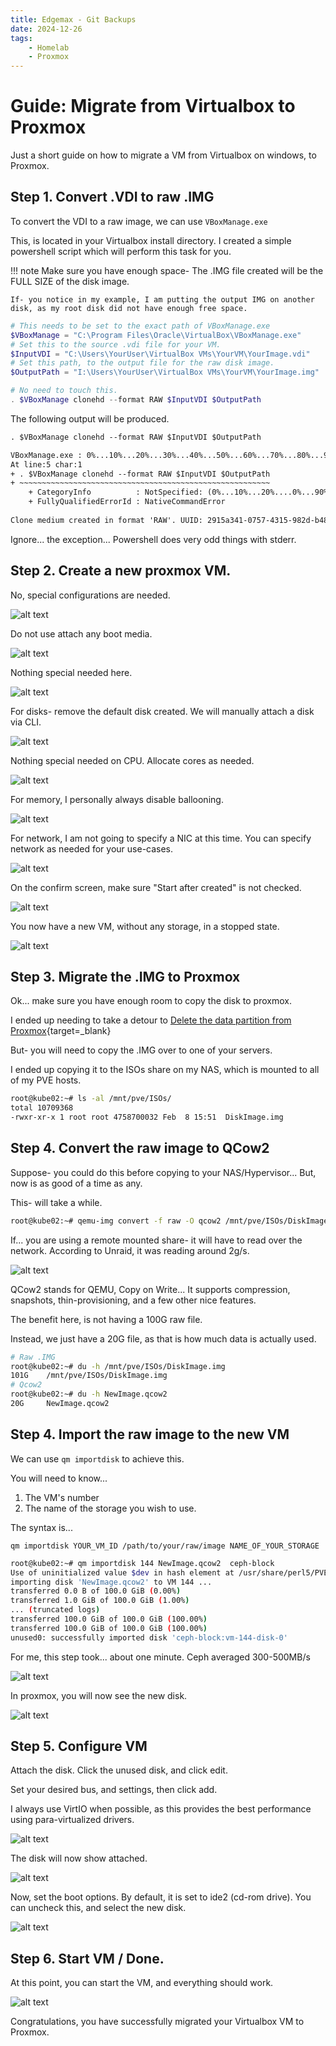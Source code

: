 ```yaml
---
title: Edgemax - Git Backups
date: 2024-12-26
tags:
    - Homelab
    - Proxmox
---
```


# Guide: Migrate from Virtualbox to Proxmox

Just a short guide on how to migrate a VM from Virtualbox on windows, to Proxmox.

<!-- more -->

## Step 1. Convert .VDI to raw .IMG

To convert the VDI to a raw image, we can use `VBoxManage.exe`

This, is located in your Virtualbox install directory. I created a simple powershell script which will perform this task for you.

!!! note
    Make sure you have enough space- The .IMG file created will be the FULL SIZE of the disk image.

    If- you notice in my example, I am putting the output IMG on another disk, as my root disk did not have enough free space.

``` powershell
# This needs to be set to the exact path of VBoxManage.exe
$VBoxManage = "C:\Program Files\Oracle\VirtualBox\VBoxManage.exe"
# Set this to the source .vdi file for your VM.
$InputVDI = "C:\Users\YourUser\VirtualBox VMs\YourVM\YourImage.vdi"
# Set this path, to the output file for the raw disk image.
$OutputPath = "I:\Users\YourUser\VirtualBox VMs\YourVM\YourImage.img"

# No need to touch this.
. $VBoxManage clonehd --format RAW $InputVDI $OutputPath
```

The following output will be produced.

``` txt
. $VBoxManage clonehd --format RAW $InputVDI $OutputPath

VBoxManage.exe : 0%...10%...20%...30%...40%...50%...60%...70%...80%...90%...100%
At line:5 char:1
+ . $VBoxManage clonehd --format RAW $InputVDI $OutputPath
+ ~~~~~~~~~~~~~~~~~~~~~~~~~~~~~~~~~~~~~~~~~~~~~~~~~~~~~~~~
    + CategoryInfo          : NotSpecified: (0%...10%...20%....0%...90%...100%:String) [], RemoteException
    + FullyQualifiedErrorId : NativeCommandError
 
Clone medium created in format 'RAW'. UUID: 2915a341-0757-4315-982d-b48bdcd386a2
```

Ignore... the exception... Powershell does very odd things with stderr.

## Step 2. Create a new proxmox VM.

No, special configurations are needed.

![alt text](./assets-vbox-migrate/create-vm-1.png)

Do not use attach any boot media.

![alt text](./assets-vbox-migrate/create-vm-2.png)

Nothing special needed here.

![alt text](./assets-vbox-migrate/create-vm-3.png)

For disks- remove the default disk created. We will manually attach a disk via CLI.

![alt text](./assets-vbox-migrate/create-vm-4.png)

Nothing special needed on CPU. Allocate cores as needed.

![alt text](./assets-vbox-migrate/create-vm-5.png)

For memory, I personally always disable ballooning.

![alt text](./assets-vbox-migrate/create-vm-memory.png)

For network, I am not going to specify a NIC at this time. You can specify network as needed for your use-cases.

![alt text](./assets-vbox-migrate/create-vm-network.png)

On the confirm screen, make sure "Start after created" is not checked.

![alt text](./assets-vbox-migrate/create-vm-confirm.png)

You now have a new VM, without any storage, in a stopped state.

![alt text](./assets-vbox-migrate/create-vm-done.png)

## Step 3. Migrate the .IMG to Proxmox

Ok... make sure you have enough room to copy the disk to proxmox.

I ended up needing to take a detour to [Delete the data partition from Proxmox](2025-02-08-Proxmox-Root-LVM-Full.md){target=_blank}

But- you will need to copy the .IMG over to one of your servers.

I ended up copying it to the ISOs share on my NAS, which is mounted to all of my PVE hosts.

``` bash
root@kube02:~# ls -al /mnt/pve/ISOs/
total 10709368
-rwxr-xr-x 1 root root 4758700032 Feb  8 15:51  DiskImage.img
```

## Step 4. Convert the raw image to QCow2

Suppose- you could do this before copying to your NAS/Hypervisor... But, now is as good of a time as any.

This- will take a while.

``` bash
root@kube02:~# qemu-img convert -f raw -O qcow2 /mnt/pve/ISOs/DiskImage.img NewImage.qcow2
```

If... you are using a remote mounted share- it will have to read over the network. According to Unraid, it was reading around 2g/s.

![alt text](./assets-vbox-migrate/unraid-read.png)

QCow2 stands for QEMU, Copy on Write... It supports compression, snapshots, thin-provisioning, and a few other nice features.

The benefit here, is not having a 100G raw file. 

Instead, we just have a 20G file, as that is how much data is actually used.

``` bash
# Raw .IMG
root@kube02:~# du -h /mnt/pve/ISOs/DiskImage.img
101G    /mnt/pve/ISOs/DiskImage.img
# Qcow2
root@kube02:~# du -h NewImage.qcow2
20G     NewImage.qcow2
```

## Step 4. Import the raw image to the new VM

We can use `qm importdisk` to achieve this. 

You will need to know...

1. The VM's number
2. The name of the storage you wish to use.

The syntax is...

`qm importdisk YOUR_VM_ID /path/to/your/raw/image NAME_OF_YOUR_STORAGE`

``` bash
root@kube02:~# qm importdisk 144 NewImage.qcow2  ceph-block
Use of uninitialized value $dev in hash element at /usr/share/perl5/PVE/QemuServer/Drive.pm line 555.
importing disk 'NewImage.qcow2' to VM 144 ...
transferred 0.0 B of 100.0 GiB (0.00%)
transferred 1.0 GiB of 100.0 GiB (1.00%)
... (truncated logs)
transferred 100.0 GiB of 100.0 GiB (100.00%)
transferred 100.0 GiB of 100.0 GiB (100.00%)
unused0: successfully imported disk 'ceph-block:vm-144-disk-0'
```

For me, this step took... about one minute. Ceph averaged 300-500MB/s

![alt text](./assets-vbox-migrate/ceph-speed.png)

In proxmox, you will now see the new disk.

![alt text](./assets-vbox-migrate/proxmox-new-disk.png)

## Step 5. Configure VM

Attach the disk. Click the unused disk, and click edit.

Set your desired bus, and settings, then click add.

I always use VirtIO when possible, as this provides the best performance using para-virtualized drivers.

![alt text](./assets-vbox-migrate/Edit-Disk.png)

The disk will now show attached.

![alt text](./assets-vbox-migrate/disk-attached.png)

Now, set the boot options. By default, it is set to ide2 (cd-rom drive). You can uncheck this, and select the new disk.

![alt text](./assets-vbox-migrate/set-boot-options.png)

## Step 6. Start VM / Done.

At this point, you can start the VM, and everything should work.

![alt text](./assets-vbox-migrate/vm-running.png)

Congratulations, you have successfully migrated your Virtualbox VM to Proxmox.